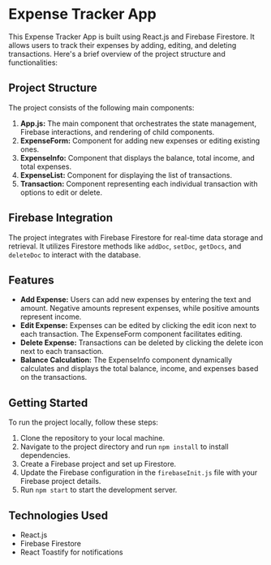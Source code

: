 # Expense Tracker App

This Expense Tracker App is built using React.js and Firebase Firestore. It allows users to track their expenses by adding, editing, and deleting transactions. Here's a brief overview of the project structure and functionalities:

## Project Structure

The project consists of the following main components:

1. **App.js:** The main component that orchestrates the state management, Firebase interactions, and rendering of child components.
2. **ExpenseForm:** Component for adding new expenses or editing existing ones.
3. **ExpenseInfo:** Component that displays the balance, total income, and total expenses.
4. **ExpenseList:** Component for displaying the list of transactions.
5. **Transaction:** Component representing each individual transaction with options to edit or delete.

## Firebase Integration

The project integrates with Firebase Firestore for real-time data storage and retrieval. It utilizes Firestore methods like `addDoc`, `setDoc`, `getDocs`, and `deleteDoc` to interact with the database.

## Features

- **Add Expense:** Users can add new expenses by entering the text and amount. Negative amounts represent expenses, while positive amounts represent income.
- **Edit Expense:** Expenses can be edited by clicking the edit icon next to each transaction. The ExpenseForm component facilitates editing.
- **Delete Expense:** Transactions can be deleted by clicking the delete icon next to each transaction.
- **Balance Calculation:** The ExpenseInfo component dynamically calculates and displays the total balance, income, and expenses based on the transactions.

## Getting Started

To run the project locally, follow these steps:

1. Clone the repository to your local machine.
2. Navigate to the project directory and run `npm install` to install dependencies.
3. Create a Firebase project and set up Firestore.
4. Update the Firebase configuration in the `firebaseInit.js` file with your Firebase project details.
5. Run `npm start` to start the development server.

## Technologies Used

- React.js
- Firebase Firestore
- React Toastify for notifications
